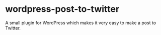 wordpress-post-to-twitter
=========================

A small plugin for WordPress which makes it very easy to make a post to Twitter.
